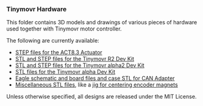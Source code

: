 ### Tinymovr Hardware

This folder contains 3D models and drawings of various pieces of hardware used together with Tinymovr motor controller.

The following are currently available:

- [STEP files for the ACT8.3 Actuator](./ACT8.3/)
- [STL and STEP files for the Tinymovr R2 Dev Kit](./DevKit_R2/)
- [STL and STEP files for the Tinymovr alpha2 Dev Kit](./DevKit_alpha2/)
- [STL files for the Tinymovr alpha Dev Kit](./DevKit_alpha/)
- [Eagle schematic and board files and case STL for CAN Adapter](./CANine/)
- [Miscellaneous STL files](./misc/), like a [jig for centering encoder magnets](./misc/magnet_jig.stl)

Unless otherwise specified, all designs are released under the MIT License.
